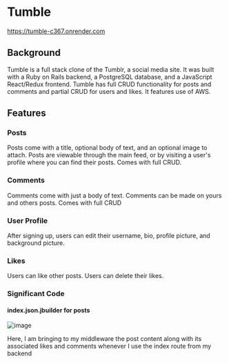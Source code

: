 # Tumble

https://tumble-c367.onrender.com

## Background

Tumble is a full stack clone of the Tumblr, a social media site. It was built with a Ruby on Rails backend, a PostgreSQL database, and a JavaScript React/Redux frontend. Tumble has full CRUD functionality for posts and comments and partial CRUD for users and likes. It features use of AWS.

## Features

### Posts
Posts come with a title, optional body of text, and an optional image to attach. Posts are viewable through the main feed, or by visiting a user's profile where you can find their posts. Comes with full CRUD.

### Comments
Comments come with just a body of text. Comments can be made on yours and others posts. Comes with full CRUD

### User Profile
After signing up, users can edit their username, bio, profile picture, and background picture.

### Likes
Users can like other posts. Users can delete their likes.

### Significant Code

#### index.json.jbuilder for posts
![image](https://user-images.githubusercontent.com/98565804/218039372-846cce99-ee27-43f4-b196-f152cabc0924.png)

Here, I am bringing to my middleware the post content along with its associated likes and comments whenever I use the index route from my backend

#### 
